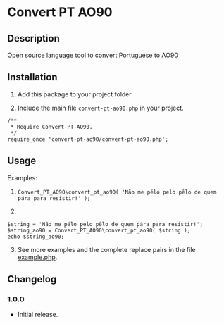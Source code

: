 # Convert PT AO90

## Description
Open source language tool to convert Portuguese to AO90

## Installation

1. Add this package to your project folder.

2. Include the main file `convert-pt-ao90.php` in your project.
```
/**
 * Require Convert-PT-AO90.
 */
require_once 'convert-pt-ao90/convert-pt-ao90.php';
```

## Usage

Examples:

1. `Convert_PT_AO90\convert_pt_ao90( 'Não me pélo pelo pêlo de quem pára para resistir!' );`

2.
```
$string = 'Não me pélo pelo pêlo de quem pára para resistir!';
$string_ao90 = Convert_PT_AO90\convert_pt_ao90( $string );
echo $string_ao90;
```

3. See more examples and the complete replace pairs in the file [example.php](https://github.com/pedro-mendonca/Convert-PT-AO90/blob/main/example.php).

## Changelog ##

### 1.0.0 ###
*   Initial release.
